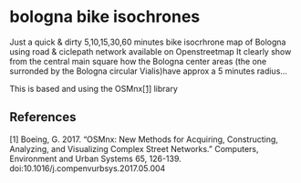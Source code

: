 # bologna bike isochrones
Just a quick & dirty 5,10,15,30,60 minutes bike isocrhrone map of Bologna using road & ciclepath network available on Openstreetmap
It clearly show from the central main square how the Bologna center areas (the one surronded by the Bologna circular Vialis)have approx a 5 minutes radius...  

This is based and using the OSMnx[[1]](#1) library

## References
<a id="1">[1]</a>
Boeing, G. 2017. “OSMnx: New Methods for Acquiring, Constructing, Analyzing, and Visualizing Complex Street Networks.” Computers, Environment and Urban Systems 65, 126-139. doi:10.1016/j.compenvurbsys.2017.05.004


